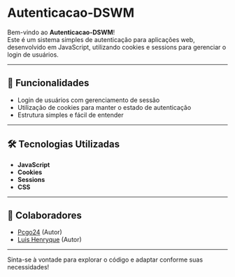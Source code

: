 # Autenticacao-DSWM

Bem-vindo ao **Autenticacao-DSWM**!  
Este é um sistema simples de autenticação para aplicações web, desenvolvido em JavaScript, utilizando cookies e sessions para gerenciar o login de usuários.

---

## 🚀 Funcionalidades

- Login de usuários com gerenciamento de sessão
- Utilização de cookies para manter o estado de autenticação
- Estrutura simples e fácil de entender

---

## 🛠️ Tecnologias Utilizadas

- **JavaScript**
- **Cookies**
- **Sessions**
- **CSS**

---

## 👤 Colaboradores

- [Pcgo24](https://github.com/Pcgo24) (Autor)
- [Luis Henryque](https://github.com/louiszhh) (Autor)

---

Sinta-se à vontade para explorar o código e adaptar conforme suas necessidades!
